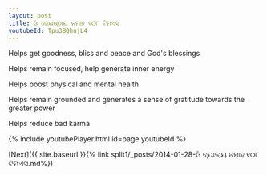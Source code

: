 ```yaml
---
layout: post
title: ଓଁ ଜ୍ୟେଷ୍ଠାୟ ନମାହ ୧୦୮ ଟିମଏସ
youtubeId: Tpu3BQhnjL4
---
```

 
 
Helps get goodness, bliss and peace and God's blessings
 
Helps remain focused, help generate inner energy 
 
Helps boost physical and mental health 
 
Helps remain grounded and generates a sense of gratitude towards the greater power 
 
Helps reduce bad karma
 
 
 
 


{% include youtubePlayer.html id=page.youtubeId %}
 
[Next]({{ site.baseurl }}{% link  split1/_posts/2014-01-28-ଓଁ ବ୍ୟାଲାୟ ନମାହ ୧୦୮ ଟିମଏସ.md%})
 
